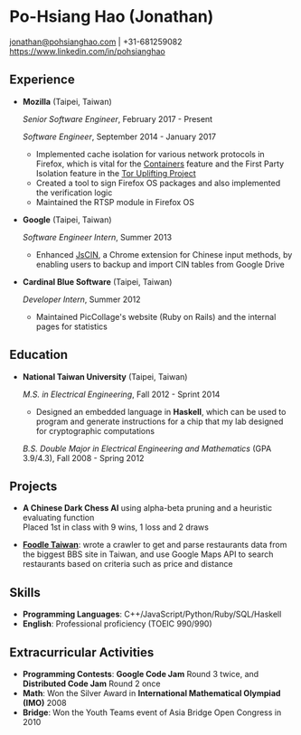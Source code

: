 Po-Hsiang Hao (Jonathan)
===============

<jonathan@pohsianghao.com> | +31-681259082
<https://www.linkedin.com/in/pohsianghao>

Experience
---------------

-   **Mozilla** (Taipei, Taiwan)

    *Senior Software Engineer*, February 2017 - Present

    *Software Engineer*, September 2014 - January 2017

    - Implemented cache isolation for various network protocols in Firefox, which is vital for the [Containers](https://blog.mozilla.org/tanvi/2016/06/16/contextual-identities-on-the-web/) feature and the First Party Isolation feature in the [Tor Uplifting Project](https://blog.torproject.org/blog/tor-heart-firefox)
    - Created a tool to sign Firefox OS packages and also implemented the verification logic
    - Maintained the RTSP module in Firefox OS

-   **Google** (Taipei, Taiwan)

    *Software Engineer Intern*, Summer 2013

    * Enhanced [JsCIN](http://goo.gl/mwBrFT), a Chrome extension for Chinese input methods, by enabling users to backup and import CIN tables from Google Drive

-   **Cardinal Blue Software** (Taipei, Taiwan)

    *Developer Intern*, Summer 2012

    - Maintained PicCollage's website (Ruby on Rails) and the internal pages for statistics

Education
---------

-   **National Taiwan University** (Taipei, Taiwan)

    *M.S. in Electrical Engineering*, Fall 2012 - Sprint 2014
    - Designed an embedded language in **Haskell**, which can be used to program and generate instructions for a chip that my lab designed for cryptographic computations

    *B.S. Double Major in Electrical Engineering and Mathematics* (GPA 3.9/4.3), Fall 2008 - Spring 2012


Projects
--------

- **A Chinese Dark Chess AI** using alpha-beta pruning and a heuristic evaluating function\
  Placed 1st in class with 9 wins, 1 loss and 2 draws

- [**Foodle Taiwan**](https://foodletaiwan.appspot.com/): wrote a crawler to get and parse restaurants data from the biggest BBS site in Taiwan, and use Google Maps API to search restaurants based on criteria such as price and distance



Skills
------

* **Programming Languages**: C++/JavaScript/Python/Ruby/SQL/Haskell
* **English**: Professional proficiency (TOEIC 990/990)


Extracurricular Activities
--------------------------

- **Programming Contests**: **Google Code Jam** Round 3 twice, and **Distributed Code Jam** Round 2 once
- **Math**: Won the Silver Award in **International Mathematical Olympiad (IMO)** 2008
- **Bridge**: Won the Youth Teams event of Asia Bridge Open Congress in 2010
